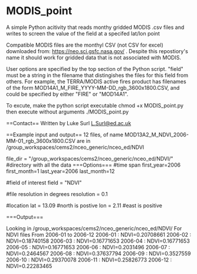 # MODIS_point

A simple Python acitivity that reads monthy gridded MODIS .csv files and writes to screen the value of the field at a specifed lat/lon point

Compatible MODIS files are the monthyl CSV (not CSV for excel) downloaded from: https://neo.sci.gsfc.nasa.gov/ . Despite this repostiory's name it should work for gridded data that is not associated with MODIS.

User options are specified by the top section of the Python script. "field" must be a string in the filename that distingishes the files for this field from others. For example, the TERRA/MODIS active fires product has filenames of the form MOD14A1_M_FIRE_YYYY-MM-DD_rgb_3600x1800.CSV, and could be specified by either "FIRE" or "MOD14A1".

To excute, make the python script executable 
chmod +x MODIS_point.py 
then execute without arguments
./MODIS_point.py

==Contact==
Written by Luke Surl L.Surl@ed.ac.uk

==Example input and output==
12 files, of name MOD13A2_M_NDVI_2006-MM-01_rgb_3600x1800.CSV are in /group_workspaces/cems2/nceo_generic/nceo_ed/NDVI

file_dir = "/group_workspaces/cems2/nceo_generic/nceo_ed/NDVI/" #directory with all the data
===Options===
#time span
first_year=2006
first_month=1
last_year=2006
last_month=12

#field of interest
field = "NDVI"

#file resolution in degrees
resolution = 0.1

#location
lat = 13.09 #north is postive
lon = 2.11  #east is positive

===Output===

Looking in /group_workspaces/cems2/nceo_generic/nceo_ed/NDVI/
For NDVI files
From 2006-01 to 2006-12
2006-01 : NDVI=0.20708661
2006-02 : NDVI=0.18740158
2006-03 : NDVI=0.16771653
2006-04 : NDVI=0.16771653
2006-05 : NDVI=0.16771653
2006-06 : NDVI=0.2031496
2006-07 : NDVI=0.2464567
2006-08 : NDVI=0.37637794
2006-09 : NDVI=0.3527559
2006-10 : NDVI=0.29370078
2006-11 : NDVI=0.25826773
2006-12 : NDVI=0.22283465



